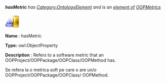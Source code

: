 ___hasMetric__ 
 has
 [Category:OntologyElement](../../Category/OntologyElement "Category:OntologyElement") 
 and is an
 [element of](../../Property/ElementOf "Property:ElementOf") 
[OOPMetrics](../../Submissions/OOPMetrics "Submissions:OOPMetrics")_




  





[![ObjectProperty](../images/thumb/c/c3/ObjectProperty.gif/45px-ObjectProperty.gif)](../../Image/ObjectProperty.gif "ObjectProperty")


__Name__ 
 : hasMetric
 



__Type:__ 
 owl:ObjectProperty
 



__Description__ 
 : Refers to a software metric that an OOPProject/OOPPackage/OOPClass/OOPMethod has.
 



  





 Se refera la o metrica soft pe care o are un/o OOPProject/OOPPackage/OOPClass/ OOPMethod.
